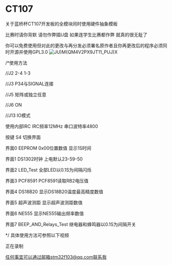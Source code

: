 # CT107
关于蓝桥杯CT107开发板的全模块同时使用硬件抽象模板

比赛时请你背默 请勿作弊插U盘 如果连学生比赛都作弊 就真的很无耻了

你可以免费使用但对此的更改与再分发必须署名原作者且你再更改后的程序必须同时开源并使用GPL3.0
![JU)M{QM4V2PX9JT11_PUJ)X](https://github.com/WenGong-0514/CT107/assets/130547806/e99849ed-11b0-41f3-9e70-95b3ffc617fb)

/*使用方法


//J2 2-4 1-3

//J3 P34与SIGNAL连接

//J5  矩阵或独立任意

//J6 ON

//J13 IO模式

使用内部IRC IRC频率12MHz
串口波特率4800

按键 S4 切换界面

界面0 EEPROM 0x00位置数值 显示1S时间

界面1 DS1302时钟 上电默认23-59-50

界面2 LED_Test 全部LED以0.1S为间隔闪烁

界面3 PCF8591 PCF8591读取RB2电压值

界面4 DS18B20 显示DS18B20温度最高精度数值

界面5 超声波测距 显示超声波测距数值

界面6 NE555 显示NE555输出频率数值

界面7 BEEP_AND_Relays_Test 继电器和蜂鸣器以0.1S为间隔开关

*/
具体使用方法可参照以下视频

正在录制

任何事宜可以通过邮箱stm32f103@qq.com联系我
